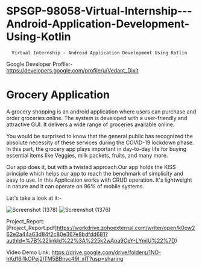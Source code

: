 # SPSGP-98058-Virtual-Internship---Android-Application-Development-Using-Kotlin
      Virtual Internship - Android Application Development Using Kotlin

Google Developer Profile:-https://developers.google.com/profile/u/Vedant_Dixit

# Grocery Application
A grocery shopping is an android application where users can purchase and order groceries online. The system is developed with a user-friendly and attractive GUI. It delivers a wide range of groceries available online. 

You would be surprised to know that the general public has recognized the absolute necessity of these services during the COVID-19 lockdown phase. In this part, the grocery app plays important in day-to-day life for buying essential items like Veggies, milk packets, fruits, and many more.

Our app does it, but with a twisted approach.Our app holds the KISS principle which helps our app to reach the benchmark of simplicity and easy to use. In this Application works with CRUD operation. It's lightweight in nature and it can operate on 96% of mobile systems.

Let's take a look at it:- 

![Screenshot (1378)](https://user-images.githubusercontent.com/87875997/193131313-520c460d-776c-465c-9ff6-848ed24c92b2.png)
![Screenshot (1376)](https://user-images.githubusercontent.com/87875997/193131333-b30de38a-1b7f-444f-95ce-5a9257bf6b92.png)

Project_Report: [Project_Report.pdf]https://workdrive.zohoexternal.com/writer/open/k0ow262e2a44a63d84f2c80e367e8bdfdd681?authId=%7B%22linkId%22%3A%225k2wApa9CeY-LYmlU%22%7D)

Video Demo Link: https://drive.google.com/drive/folders/1NO-hKd16i1kOPej2lTM5BBnvc49I_xIT?usp=sharing
